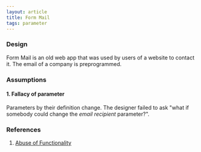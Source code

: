 ```yaml
---
layout: article
title: Form Mail
tags: parameter
---
```


### Design
Form Mail is an old web app that was used by users of a website to contact it. The email of a company is preprogrammed.

### Assumptions
#### 1. Fallacy of parameter
Parameters by their definition change. The designer failed to ask "what if somebody could change the *email recipient* parameter?".

### References

1. [Abuse of Functionality](http://projects.webappsec.org/w/page/13246913/Abuse-of-Functionality)
